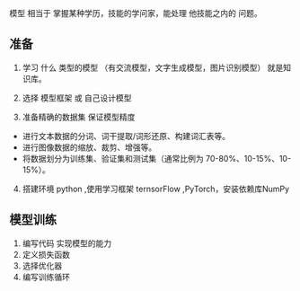 模型 相当于 掌握某种学历，技能的学问家，能处理 他技能之内的 问题。

## 准备

1. 学习  什么 类型的模型 （有交流模型，文字生成模型，图片识别模型）
就是知识库。

2. 选择 模型框架 或 自己设计模型


3. 准备精确的数据集 保证模型精度

- 进行文本数据的分词、词干提取/词形还原、构建词汇表等。
- 进行图像数据的缩放、裁剪、增强等。
- 将数据划分为训练集、验证集和测试集（通常比例为 70-80%、10-15%、10-15%）。

4. 搭建环境 python ,使用学习框架 ternsorFlow ,PyTorch，安装依赖库NumPy

## 模型训练

1. 编写代码 实现模型的能力
2. 定义损失函数
3. 选择优化器
4. 编写训练循环

